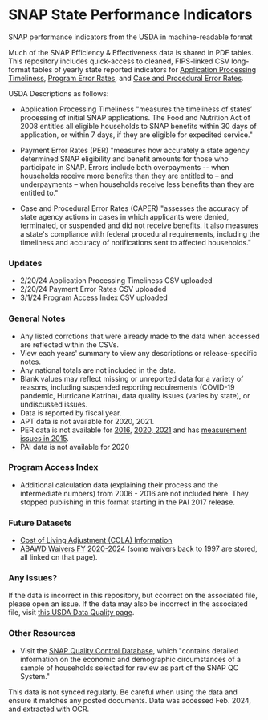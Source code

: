 # SNAP State Performance Indicators
SNAP performance indicators from the USDA in machine-readable format

Much of the SNAP Efficiency & Effectiveness data is shared in PDF tables. This repository includes quick-access to cleaned, FIPS-linked CSV long-format tables of yearly state reported indicators for [Application Processing Timeliness](https://www.fns.usda.gov/snap/qc/timeliness), [Program Error Rates](https://www.fns.usda.gov/snap/qc/per), and [Case and Procedural Error Rates](https://www.fns.usda.gov/snap/qc/caper).

USDA Descriptions as follows:

- Application Processing Timeliness "measures the timeliness of states’ processing of initial SNAP applications. The Food and Nutrition Act of 2008 entitles all eligible households to SNAP benefits within 30 days of application, or within 7 days, if they are eligible for expedited service."

- Payment Error Rates (PER) "measures how accurately a state agency determined SNAP eligibility and benefit amounts for those who participate in SNAP. Errors include both overpayments -- when households receive more benefits than they are entitled to – and underpayments – when households receive less benefits than they are entitled to."
  
- Case and Procedural Error Rates (CAPER) "assesses the accuracy of state agency actions in cases in which applicants were denied, terminated, or suspended and did not receive benefits. It also measures a state's compliance with federal procedural requirements, including the timeliness and accuracy of notifications sent to affected households."

### Updates

- 2/20/24 Application Processing Timeliness CSV uploaded
- 2/20/24 Payment Error Rates CSV uploaded
- 3/1/24 Program Access Index CSV uploaded

### General Notes

- Any listed corrctions that were already made to the data when accessed are reflected within the CSVs.
- View each years' summary to view any descriptions or release-specific notes.
- Any national totals are not included in the data.
- Blank values may reflect missing or unreported data for a variety of reasons, including suspended reporting requirements (COVID-19 pandemic, Hurricane Katrina), data quality issues (varies by state), or undiscussed issues. 
- Data is reported by fiscal year.
- APT data is not available for 2020, 2021.
- PER data is not available for [2016](https://www.fns.usda.gov/snap/qc/fy16-payment-error-rate), [2020, 2021](https://www.fns.usda.gov/snap/qc-error-rate-announcements-fy-2020-2021) and has [measurement issues in 2015](https://www.fns.usda.gov/snap/fy-2015-measurement-issues).
- PAI data is not available for 2020

### Program Access Index
- Additional calculation data (explaining their process and the intermediate numbers) from 2006 - 2016 are not included here. They stopped publishing in this format starting in the PAI 2017 release.

### Future Datasets
- [Cost of Living Adjustment (COLA) Information](https://www.fns.usda.gov/snap/allotment/COLA)
- [ABAWD Waivers FY 2020-2024](https://www.fns.usda.gov/snap/abawd-waivers-2020-2024) (some waivers back to 1997 are stored, all linked on that page).
### Any issues?

If the data is incorrect in this repository, but ccorrect on the associated file, please open an issue. If the data may also be incorrect in the associated file, visit [this USDA Data Quality page](https://www.fns.usda.gov/information-quality).

### Other Resources

- Visit the [SNAP Quality Control Database](https://snapqcdata.net/datafiles), which "contains detailed information on the economic and demographic circumstances of a sample of households selected for review as part of the SNAP QC System."

This data is not synced regularly. Be careful when using the data and ensure it matches any posted documents. Data was accessed Feb. 2024, and extracted with OCR.
